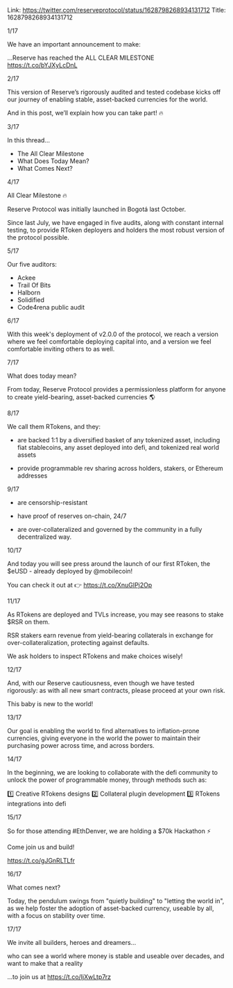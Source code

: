 Link:  https://twitter.com/reserveprotocol/status/1628798268934131712
Title: 1628798268934131712

1/17

We have an important announcement to make:

…Reserve has reached the ALL CLEAR MILESTONE https://t.co/bYJXyLcDnL

2/17

This version of Reserve’s rigorously audited and tested codebase kicks off our journey of enabling stable, asset-backed currencies for the world.

And in this post, we’ll explain how you can take part! 🔥

3/17

In this thread...

- The All Clear Milestone  
- What Does Today Mean? 
- What Comes Next?

4/17

All Clear Milestone 🔥 

Reserve Protocol was initially launched in Bogotá last October. 

Since last July, we have engaged in five audits, along with constant internal testing, to provide RToken deployers and holders the most robust version of the protocol possible.

5/17

Our five auditors:

- Ackee
- Trail Of Bits
- Halborn
- Solidified
- Code4rena public audit

6/17

With this week's deployment of v2.0.0 of the protocol, we reach a version where we feel comfortable deploying capital into, and a version we feel comfortable inviting others to as well.

7/17

What does today mean?

From today, Reserve Protocol provides a permissionless platform for anyone to create yield-bearing, asset-backed currencies 🌎

8/17

We call them RTokens, and they:

- are backed 1:1 by a diversified basket of any tokenized asset, including fiat stablecoins, any asset deployed into defi, and tokenized real world assets 

- provide programmable rev sharing across holders, stakers, or Ethereum addresses

9/17

- are censorship-resistant

- have proof of reserves on-chain, 24/7

- are over-collateralized and governed by the community in a fully decentralized way.

10/17

And today you will see press around the launch of our first RToken, the $eUSD - already deployed by @mobilecoin!

You can check it out at 👉 https://t.co/XnuGIPj2Op

11/17

As RTokens are deployed and TVLs increase, you may see reasons to stake $RSR on them.

RSR stakers earn revenue from yield-bearing collaterals in exchange for over-collateralization, protecting against defaults.

We ask holders to inspect RTokens and make choices wisely!

12/17

And, with our Reserve cautiousness, even though we have tested rigorously: as with all new smart contracts, please proceed at your own risk.

This baby is new to the world!

13/17

Our goal is enabling the world to find alternatives to inflation-prone currencies, giving everyone in the world the power to maintain their purchasing power across time, and across borders.

14/17

In the beginning, we are looking to collaborate with the defi community to unlock the power of programmable money, through methods such as:

1️⃣ Creative RTokens designs
2️⃣ Collateral plugin development
3️⃣ RTokens integrations into defi

15/17

So for those attending #EthDenver, we are holding a $70k Hackathon ⚡️

Come join us and build!

https://t.co/gJGnRLTLfr

16/17

What comes next?

Today, the pendulum swings from "quietly building" to "letting the world in", as we help foster the adoption of asset-backed currency, useable by all, with a focus on stability over time.

17/17

We invite all builders, heroes and dreamers...

who can see a world where money is stable and useable over decades, and want to make that a reality

...to join us at https://t.co/IjXwLtp7rz